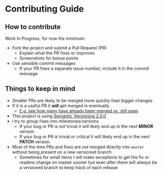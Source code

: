 # Contributing Guide

## How to contribute

Work In Progress, for now the minimum:

* Fork the project and submit a Pull Request (PR)
  * Explain what the PR fixes or improves
  * Screenshots for bonus points
* Use sensible commit messages
  * If your PR fixes a separate issue number, include it in the commit message

## Things to keep in mind
* Smaller PRs are likely to be merged more quickly than bigger changes
* If it is a useful PR it **will** get merged in eventually
  * [E.g. see how many have already been merged vs. still open](https://github.com/ryanoasis/vim-devicons/pulls)
* This project is using [Semantic Versioning 2.0.0](http://semver.org/)
* I try to group fixes into milestones/versions
  * If your bug or PR is *not* trivial it will likely end up in the next **MINOR** version
  * If your bug or PR *is* trivial *or* critical it will likely end up in the next **PATCH** version
* Most of the time PRs and fixes are *not* merged directly into `master` without being present on a new versioned branch
  * Sometimes for small items I will make exceptions to get the fix or readme change on master sooner but even after there will *always* be a versioned branch to keep track of each release
